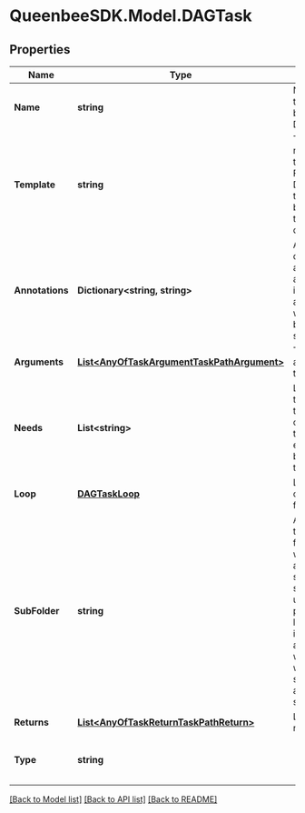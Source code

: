 
# QueenbeeSDK.Model.DAGTask

## Properties

Name | Type | Description | Notes
------------ | ------------- | ------------- | -------------
**Name** | **string** | Name for this task. It must be unique in a DAG. | 
**Template** | **string** | Template name. A template is a Function or a DAG. This template must be available in the dependencies. | 
**Annotations** | **Dictionary&lt;string, string&gt;** | An optional dictionary to add annotations to inputs. These annotations will be used by the client side libraries. | [optional] 
**Arguments** | [**List&lt;AnyOfTaskArgumentTaskPathArgument&gt;**](AnyOfTaskArgumentTaskPathArgument.md) | The input arguments for this task. | [optional] 
**Needs** | **List&lt;string&gt;** | List of DAG tasks that this task depends on and needs to be executed before this task. | [optional] 
**Loop** | [**DAGTaskLoop**](DAGTaskLoop.md) | Loop configuration for this task. | [optional] 
**SubFolder** | **string** | A path relative to the current folder context where artifacts should be saved. This is useful when performing a loop or invoking another workflow and wanting to save results in a specific sub_folder. | [optional] 
**Returns** | [**List&lt;AnyOfTaskReturnTaskPathReturn&gt;**](AnyOfTaskReturnTaskPathReturn.md) | List of task returns. | [optional] 
**Type** | **string** |  | [optional] [readonly] [default to "DAGTask"]

[[Back to Model list]](../README.md#documentation-for-models)
[[Back to API list]](../README.md#documentation-for-api-endpoints)
[[Back to README]](../README.md)

